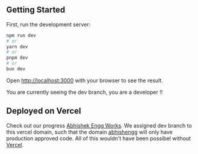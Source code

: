 ## Getting Started

First, run the development server:

```bash
npm run dev
# or
yarn dev
# or
pnpm dev
# or
bun dev
```

Open [http://localhost:3000](http://localhost:3000) with your browser to see the result.

You are currently seeing the dev branch, you are a developer !!

## Deployed on Vercel

Check out our progress [Abhishek Engg Works](https://apexenggtech.vercel.app). We assigned dev branch to this vercel domain, such that the domain [abhishengg](https://abhishengg.com) will only have production approved code. All of this wouldn't have been possibel without [Vercel](https://vercel.com).
